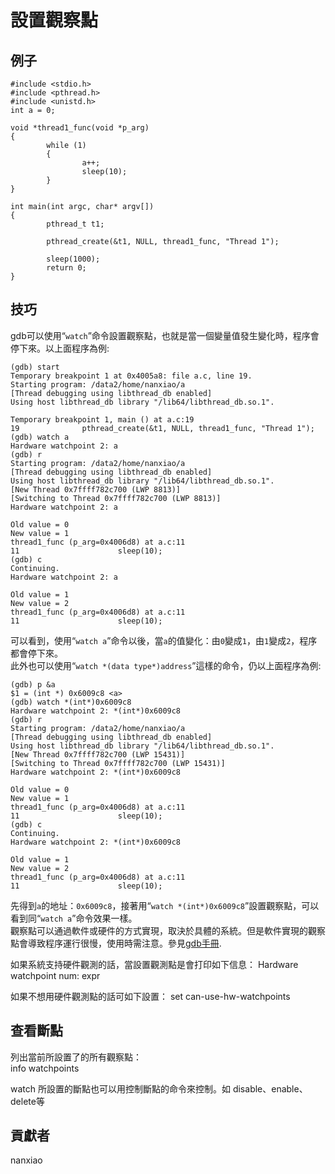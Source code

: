 # 設置觀察點
## 例子
	#include <stdio.h>
	#include <pthread.h>
	#include <unistd.h>
	int a = 0;
	
	void *thread1_func(void *p_arg)
	{
	        while (1)
	        {
	                a++;
	                sleep(10);
	        }
	}
	
	int main(int argc, char* argv[])
	{
	        pthread_t t1;
	
	        pthread_create(&t1, NULL, thread1_func, "Thread 1");
			
	        sleep(1000);
	        return 0;
	}

## 技巧
gdb可以使用“`watch`”命令設置觀察點，也就是當一個變量值發生變化時，程序會停下來。以上面程序為例:  

	(gdb) start
	Temporary breakpoint 1 at 0x4005a8: file a.c, line 19.
	Starting program: /data2/home/nanxiao/a
	[Thread debugging using libthread_db enabled]
	Using host libthread_db library "/lib64/libthread_db.so.1".
	
	Temporary breakpoint 1, main () at a.c:19
	19              pthread_create(&t1, NULL, thread1_func, "Thread 1");
	(gdb) watch a
	Hardware watchpoint 2: a
	(gdb) r
	Starting program: /data2/home/nanxiao/a
	[Thread debugging using libthread_db enabled]
	Using host libthread_db library "/lib64/libthread_db.so.1".
	[New Thread 0x7ffff782c700 (LWP 8813)]
	[Switching to Thread 0x7ffff782c700 (LWP 8813)]
	Hardware watchpoint 2: a
	
	Old value = 0
	New value = 1
	thread1_func (p_arg=0x4006d8) at a.c:11
	11                      sleep(10);
	(gdb) c
	Continuing.
	Hardware watchpoint 2: a
	
	Old value = 1
	New value = 2
	thread1_func (p_arg=0x4006d8) at a.c:11
	11                      sleep(10);

可以看到，使用“`watch a`”命令以後，當`a`的值變化：由`0`變成`1`，由`1`變成`2`，程序都會停下來。  
此外也可以使用“`watch *(data type*)address`”這樣的命令，仍以上面程序為例:  

	(gdb) p &a
	$1 = (int *) 0x6009c8 <a>
	(gdb) watch *(int*)0x6009c8
	Hardware watchpoint 2: *(int*)0x6009c8
	(gdb) r
	Starting program: /data2/home/nanxiao/a
	[Thread debugging using libthread_db enabled]
	Using host libthread_db library "/lib64/libthread_db.so.1".
	[New Thread 0x7ffff782c700 (LWP 15431)]
	[Switching to Thread 0x7ffff782c700 (LWP 15431)]
	Hardware watchpoint 2: *(int*)0x6009c8
	
	Old value = 0
	New value = 1
	thread1_func (p_arg=0x4006d8) at a.c:11
	11                      sleep(10);
	(gdb) c
	Continuing.
	Hardware watchpoint 2: *(int*)0x6009c8
	
	Old value = 1
	New value = 2
	thread1_func (p_arg=0x4006d8) at a.c:11
	11                      sleep(10);

先得到`a`的地址：`0x6009c8`，接著用“`watch *(int*)0x6009c8`”設置觀察點，可以看到同“`watch a`”命令效果一樣。  
觀察點可以通過軟件或硬件的方式實現，取決於具體的系統。但是軟件實現的觀察點會導致程序運行很慢，使用時需注意。參見[gdb手冊](https://sourceware.org/gdb/onlinedocs/gdb/Set-Watchpoints.html).

如果系統支持硬件觀測的話，當設置觀測點是會打印如下信息：
	Hardware watchpoint num: expr
	
 如果不想用硬件觀測點的話可如下設置：
    set can-use-hw-watchpoints
    
## 查看斷點
列出當前所設置了的所有觀察點：    
info watchpoints    

watch 所設置的斷點也可以用控制斷點的命令來控制。如 disable、enable、delete等

## 貢獻者

nanxiao
